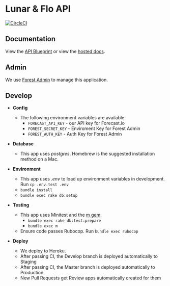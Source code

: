 # Lunar & Flo API

[![CircleCI](https://circleci.com/gh/samtgarson/lunar-and-flo/tree/master.svg?style=svg&circle-token=773c6e5d936a4587ccff771b00af5c7d855817aa)](https://circleci.com/gh/samtgarson/lunar-and-flo/tree/master)

## Documentation

View the [API Blueprint](/apiary.apib) or view the [hosted docs](docs.lunarandflo.apiary.io).

## Admin

We use [Forest Admin](https://app.forestadmin.com) to manage this application.

## Develop

- **Config**
    - The following environment variables are available:
        - `FORECAST_API_KEY` - our API key for Forecast.io
        - `FOREST_SECRET_KEY` - Enviroment Key for Forest Admin
        - `FOREST_AUTH_KEY` - Auth Key for Forest Admin

- **Database**
    - This app uses _postgres_. Homebrew is the suggested installation method on a Mac.

- **Environment**
    - This app uses _.env_ to load up environment variables in development. Run `cp .env.test .env`
    - `bundle install`
    - `bundle exec rake db:setup`

- **Testing**
    - This app uses Minitest and the [m gem](https://github.com/qrush/m). 
        - `bundle exec rake db:test:prepare`
        - `bundle exec m`
    - Ensure code passes Rubocop. Run `bundle exec rubocop`

- **Deploy**
    - We deploy to Heroku.
    - After passing CI, the Develop branch is deployed automatically to Staging
    - After passing CI, the Master branch is deployed automatically to Production
    - New Pull Requests get Review apps automatically created for them
